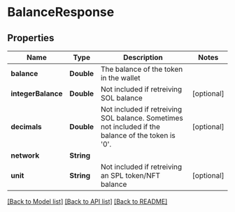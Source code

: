 # BalanceResponse

## Properties
Name | Type | Description | Notes
------------ | ------------- | ------------- | -------------
**balance** | **Double** | The balance of the token in the wallet | 
**integerBalance** | **Double** | Not included if retreiving SOL balance | [optional] 
**decimals** | **Double** | Not included if retreiving SOL balance. Sometimes not included if the balance of the token is &#39;0&#39;. | [optional] 
**network** | **String** |  | 
**unit** | **String** | Not included if retreiving an SPL token/NFT balance | [optional] 

[[Back to Model list]](../README.md#documentation-for-models) [[Back to API list]](../README.md#documentation-for-api-endpoints) [[Back to README]](../README.md)


